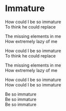 # Immature  

How could I be so immature  
To think he could replace  

The missing elements in me  
How extremely lazy of me  

How could I be so immature  
To think he could replace  

The missing elements in me  
How extremely lazy of me  

How could I be so immature  
How could I be so immature  

Be so immature  
Be so immature  
Be so immature  
